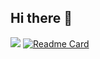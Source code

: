 ## Hi there 👋

<!--
**sagarboyal/sagarboyal** is a ✨ _special_ ✨ repository because its `README.md` (this file) appears on your GitHub profile.

Here are some ideas to get you started:

- 🔭 I’m currently working on ...
- 🌱 I’m currently learning ...
- 👯 I’m looking to collaborate on ...
- 🤔 I’m looking for help with ...
- 💬 Ask me about ...
- 📫 How to reach me: ...
- 😄 Pronouns: ...
- ⚡ Fun fact: ...
-->

![](https://leetcard.jacoblin.cool/sagarxD22?ext=heatmap)
[![Readme Card](https://github-readme-stats.vercel.app/api/pin/?username=sagarboyal&repo=github-readme-stats)](https://github.com/sagarboyal/sagarboyal)

